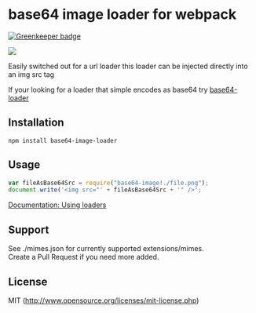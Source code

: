 # base64 image loader for webpack

[![Greenkeeper badge](https://badges.greenkeeper.io/jahredhope/base64-image-loader.svg)](https://greenkeeper.io/)

![](https://travis-ci.org/jahredhope/base64-image-loader.svg?branch=master)

Easily switched out for a url loader this loader can be injected directly into an img src tag

If your looking for a loader that simple encodes as base64 try [base64-loader](https://github.com/antelle/base64-loader)

## Installation

`npm install base64-image-loader`

## Usage

``` javascript
var fileAsBase64Src = require("base64-image!./file.png");
document.write('<img src="' + fileAsBase64Src + '" />';
```

[Documentation: Using loaders](http://webpack.github.io/docs/using-loaders.html)

## Support

See ./mimes.json for currently supported extensions/mimes.  
Create a Pull Request if you need more added.  

## License

MIT (http://www.opensource.org/licenses/mit-license.php)
